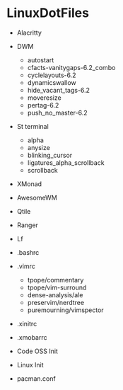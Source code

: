 # LinuxDotFiles

- Alacritty
- DWM
    - autostart
    - cfacts-vanitygaps-6.2_combo
    - cyclelayouts-6.2
    - dynamicswallow
    - hide_vacant_tags-6.2
    - moveresize
    - pertag-6.2
    - push_no_master-6.2

- St terminal
     - alpha
     - anysize
     - blinking_cursor
     - ligatures_alpha_scrollback
     - scrollback

- XMonad
- AwesomeWM
- Qtile 
- Ranger
- Lf
- .bashrc
- .vimrc
    - tpope/commentary
    - tpope/vim-surround
    - dense-analysis/ale
    - preservim/nerdtree
    - puremourning/vimspector   
- .xinitrc
- .xmobarrc
- Code OSS Init
- Linux Init
- pacman.conf 
